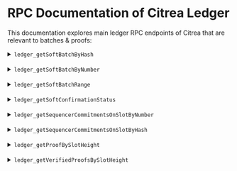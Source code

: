 # RPC Documentation of Citrea Ledger

This documentation explores main ledger RPC endpoints of Citrea that are relevant to batches & proofs:

<!-- - `ledger_getSoftBatchByHash`
- `ledger_getSoftBatchByNumber` 
- `ledger_getSoftBatchRange` 
- `ledger_getSoftConfirmationStatus` 
- `ledger_getSequencerCommitmentsOnSlotByNumber` 
- `ledger_getSequencerCommitmentsOnSlotByHash`
- `ledger_getVerifiedProofsBySlotHeight`  -->

<details>
<summary><code>ledger_getSoftBatchByHash</code></summary>

## `ledger_getSoftBatchByHash`


This endpoint retrieves the soft batch data for a given `hash`.

### Request

- **Method:** `POST`
- **Content-Type:** `application/json`
- **Endpoint URL:** `https://rpc.devnet.citrea.xyz`
- **Request Body:** You can change the hash below to the batch hash (a hexadecimal string) you want to query.
    ```json
    {
        "jsonrpc": "2.0",
        "method": "ledger_getSoftBatchByHash",
        "params": ["498586268de6f895a5bde5f7fc81ea16452f1ce53b266a2a09f48757046aff91"], 
        "id": 31
    }
    ```
- **Example Request:** Here's an example curl you can use directly from your terminal
    ```sh
    curl -X POST --header "Content-Type: application/json" --data '{"jsonrpc":"2.0","method":"ledger_getSoftBatchByHash","params":["498586268de6f895a5bde5f7fc81ea16452f1ce53b266a2a09f48757046aff91"], "id":31}'  https://rpc.devnet.citrea.xyz
    ```

### Response

- **Content-Type:** `application/json`
- **Response Body:**
    ```json
    {
        "jsonrpc": "2.0",
        "result": {
            "da_slot_height": 7508,  // Data Availability slot height
            "da_slot_hash": "df00a605d3723c5ce827b59547f1d343eea847683dba89ac3fb10397f7000000",  // Hash of the DA slot
            "da_slot_txs_commitment": "0000000000000000000000000000000000000000000000000000000000000000",  // Commitment of DA slot transactions
            "hash": "498586268de6f895a5bde5f7fc81ea16452f1ce53b266a2a09f48757046aff91",  // Hash of the soft batch
            "txs": [
                "884b23b8740cfa84a8d05ce0c5ca454a1d017bf2ab891b212643b2feb8f7d550e201afd8fe2b2abca89b6bc4997c514c21f3d4812973f14c9fe2a2bcfd3c6f0f52f41a5076498d1ae8bdfa57d19e91e3c2c94b6de21985d099cd48cfa7aef17405000000010000000000000000000000001200000000000000"
            ],  // List of transactions in the soft batch
            "pre_state_root": "2d3ebe41f2115a2ad81a68e8179b5f0845ca3a948ac6a2f4209f3bcd35f6d0c3",  // Pre-state root hash
            "post_state_root": "c9ff9bc80c5c55a9bcbb08ea2764f9bc6c5d3fb8237e0064caa1412dcea577bf",  // Post-state root hash
            "soft_confirmation_signature": "6a4ea116ac95899720c35e34f5aed46bf6e4cb04ddbb4077aec64c365cd1566278df5f7b2e4e01e1e0fee17fd408ab1e35c7c96ed7b0501ec3eb29f869031b00",  // Signature for soft confirmation
            "pub_key": "52f41a5076498d1ae8bdfa57d19e91e3c2c94b6de21985d099cd48cfa7aef174",  // Public key associated with the signature
            "deposit_data": [],  // Data related to deposits (empty if none)
            "l1_fee_rate": 5000000000,  // Layer 1 fee rate
            "timestamp": 1717229214  // Timestamp of the batch
        },
        "id": 31
    }
    ```

</details>

<br>

<details>
<summary><code>ledger_getSoftBatchByNumber</code></summary>

## `ledger_getSoftBatchByNumber`

This endpoint retrieves the soft batch data for a given `batch_id`.

### Request

- **Method:** `POST`
- **Content-Type:** `application/json`
- **Endpoint URL:** `https://rpc.devnet.citrea.xyz`
- **Request Body:** You can change the number below to the batch ID (a decimal number) you want to query.
    ```json5
    {
        "jsonrpc": "2.0",
        "method": "ledger_getSoftBatchByNumber",
        "params": [5], 
        "id": 1
    }
    ```
- **Example Request:** Here's an example curl you can use directly from your terminal
    ```sh
    curl -X POST --header "Content-Type: application/json" --data '{"jsonrpc":"2.0","method":"ledger_getSoftBatchByNumber","params":[5], "id":1}'  https://rpc.devnet.citrea.xyz
    ```


### Response

- **Content-Type:** `application/json`
- **Response Body:**
    ```json5
    {
        "jsonrpc": "2.0", 
        "result": {
            "da_slot_height": 7505,  // DA slot height (i.e. block) that the batch has been put into
            "da_slot_hash": "3ad4f4081dfb1af682c5a847b277913c0af602ae6aa7101155989e2dcc020000",  // Hash of the DA slot
            "da_slot_txs_commitment": "0000000000000000000000000000000000000000000000000000000000000000",  // Commitment of DA slot transactions
            "hash": "b3a258802a313dcb4bef61e735c91e63c30635b2850913c056a1c446b5daf6ea",  // Hash of the soft batch
            "txs": [
                "41885bba544e6501b34bc232c11579d3462bc245fc1be492eb74a8ef95370787a3683189fb24c9b5fc921b1439218c5c729ffbb674f6d845230d1fc4bc417c0152f41a5076498d1ae8bdfa57d19e91e3c2c94b6de21985d099cd48cfa7aef17405000000010000000000000000000000000400000000000000"
            ],  // List of transactions in the soft batch
            "pre_state_root": "682c17d29df51d4c4810542296944d4d6700b56b151ff6db2131ec4eb11ccff2",  // Pre-state root hash
            "post_state_root": "6b671281db95fdf5a2570146abb7d80d1a1c8179467d8a914a018e75085afa59",  // Post-state root hash
            "soft_confirmation_signature": "dc21cffadf0852e948431c9ead1063e3b8518ddab285f11edc2de5834a35f18525bdb409f1a24bf542cc7c4bffc2777486319b5b350d43a4b3c571e2ab342504",  // Signature for soft confirmation
            "pub_key": "52f41a5076498d1ae8bdfa57d19e91e3c2c94b6de21985d099cd48cfa7aef174",  // Public key associated with the signature
            "deposit_data": [],  // Data related to deposits (empty if none)
            "l1_fee_rate": 5000000000,  // Layer 1 fee rate
            "timestamp": 1717229186  // Timestamp of the batch
        },
        "id": 1
    }
    ```
</details>

<br>

<details>
<summary><code>ledger_getSoftBatchRange</code></summary>

## `ledger_getSoftBatchRange`

This endpoint retrieves a range of soft batch data for a given `start` and `end` batch ID.

### Request

- **Method:** `POST`
- **Content-Type:** `application/json`
- **Endpoint URL:** `https://rpc.devnet.citrea.xyz`
- **Request Body:** You can change the numbers below to the start and end batch IDs (decimal numbers) you want to query.
    ```json5
    {
        "jsonrpc": "2.0",
        "method": "ledger_getSoftBatchRange",
        "params": [17, 19], 
        "id": 42
    }
    ```
- **Example Request:** Here's an example curl you can use directly from your terminal
    ```sh
    curl -X POST --header "Content-Type: application/json" --data '{"jsonrpc":"2.0","method":"ledger_getSoftBatchRange","params":[17, 19], "id":42}'  https://rpc.devnet.citrea.xyz
    ```

### Response

- **Content-Type:** `application/json`
- **Response Body:**
    ```json5
    {
        "jsonrpc": "2.0",
        "result": [
            {
                "da_slot_height": 7508,  // Data Availability slot height
                "da_slot_hash": "df00a605d3723c5ce827b59547f1d343eea847683dba89ac3fb10397f7000000",  // Hash of the DA slot
                "da_slot_txs_commitment": "0000000000000000000000000000000000000000000000000000000000000000",  // Commitment of DA slot transactions
                "hash": "0d5da08e4ca04c62565521539f939640cb87e9032a5048c4a1bcfd3b28d35786",  // Hash of the soft batch
                "txs": [
                    "8539abf43ebf628c214a998a7f44ad88a7bf6dfe69d2f139f034b9401226160877690963228fa38689023703a2763cb0f84a41f22b14aacba1216c888404990c52f41a5076498d1ae8bdfa57d19e91e3c2c94b6de21985d099cd48cfa7aef17405000000010000000000000000000000001000000000000000"
                ],  // List of transactions in the soft batch
                "pre_state_root": "86f81230f33f50b4a6aa7c813f77fa43a790a232ca6cc2913e560dbcceefb062",  // Pre-state root hash
                "post_state_root": "a295329682d0f8f51e808f6e4e0a9dde30d6ddef6fe87f85b7ac42db8ec64f30",  // Post-state root hash
                "soft_confirmation_signature": "b7aa3c71eab4af87ec3dbde18b1ef7a0160d64b691e79c36628a6b049c8ab1a35ea210ed26af449d3726a669dc2ff6077bfe0a785bad6fddecca2f39883e1b04",  // Signature for soft confirmation
                "pub_key": "52f41a5076498d1ae8bdfa57d19e91e3c2c94b6de21985d099cd48cfa7aef174",  // Public key associated with the signature
                "deposit_data": [],  // Data related to deposits (empty if none)
                "l1_fee_rate": 5000000000,  // Layer 1 fee rate
                "timestamp": 1717229210  // Timestamp of the batch
            },
            {
                "da_slot_height": 7508,  // Data Availability slot height
                "da_slot_hash": "df00a605d3723c5ce827b59547f1d343eea847683dba89ac3fb10397f7000000",  // Hash of the DA slot
                "da_slot_txs_commitment": "0000000000000000000000000000000000000000000000000000000000000000",  // Commitment of DA slot transactions
                "hash": "682bd9560d6fd0ee423915dbfbdb2cddfd816e82213575ed7e45a95261545fdc",  // Hash of the soft batch
                "txs": [
                    "faa306d22b5c1bd11b3e2c387e336032b3a1757348a9a6b04820e288952a0719ee651a040bf9e08522e90aad96ac4bfdd2577d98c252965b13605496313a030852f41a5076498d1ae8bdfa57d19e91e3c2c94b6de21985d099cd48cfa7aef17405000000010000000000000000000000001100000000000000"
                ],  // List of transactions in the soft batch
                "pre_state_root": "a295329682d0f8f51e808f6e4e0a9dde30d6ddef6fe87f85b7ac42db8ec64f30",  // Pre-state root hash
                "post_state_root": "2d3ebe41f2115a2ad81a68e8179b5f0845ca3a948ac6a2f4209f3bcd35f6d0c3",  // Post-state root hash
                "soft_confirmation_signature": "0692b3566c2ac9fa50c7804d0eca37ea5db57534614f34d1b928dd73ab348632d18596ed60c7aa33e8421dafe0b0d05be30ec5c3b128e5cab66b031997c02004",  // Signature for soft confirmation
                "pub_key": "52f41a5076498d1ae8bdfa57d19e91e3c2c94b6de21985d099cd48cfa7aef174",  // Public key associated with the signature
                "deposit_data": [],  // Data related to deposits (empty if none)
                "l1_fee_rate": 5000000000,  // Layer 1 fee rate
                "timestamp": 1717229212  // Timestamp of the batch
            },
            // ... remaining batches
        ],
        "id": 42
    }
    ```
</details>

<br>

<details>
<summary><code>ledger_getSoftConfirmationStatus</code></summary>

## `ledger_getSoftConfirmationStatus`

This endpoint retrieves the soft confirmation status for a given `l2_height`.

### Request

- **Method:** `POST`
- **Content-Type:** `application/json`
- **Endpoint URL:** `https://rpc.devnet.citrea.xyz`
- **Request Body:** You can change the number below to the L2 height (a decimal number) you want to query.
    ```json5
    {
        "jsonrpc": "2.0",
        "method": "ledger_getSoftConfirmationStatus",
        "params": [5], 
        "id": 1
    }
    ```
- **Example Request:** Here's an example curl you can use directly from your terminal
    ```sh
    curl -X POST --header "Content-Type: application/json" --data '{"jsonrpc":"2.0","method":"ledger_getSoftConfirmationStatus","params":[5], "id":1}'  https://rpc.devnet.citrea.xyz
    ```

### Response

- **Content-Type:** `application/json`
- **Response Body:**
    ```json5
    {
        "jsonrpc": "2.0",
        "result": "Trusted",  // Possible values: "Trusted", "Finalized", "Proven"
        "id": 1
    }
    ```

### Response Fields Explanation

- `result`: The soft confirmation status of the batch. Possible values are:
  - `Trusted`: No confirmation yet, rely on the sequencer.
  - `Finalized`: The soft confirmation has been finalized with a sequencer commitment.
  - `Proven`: The soft batch has been ZK-proven.
</details>

<br>

<details>
<summary><code>ledger_getSequencerCommitmentsOnSlotByNumber</code></summary>

## `ledger_getSequencerCommitmentsOnSlotByNumber`

This endpoint retrieves the sequencer commitments for a given `height`.

### Request

- **Method:** `POST`
- **Content-Type:** `application/json`
- **Endpoint URL:** `https://rpc.devnet.citrea.xyz`
- **Request Body:** You can change the number below to the slot number (a decimal number) you want to query.
    ```json5
    {
        "jsonrpc": "2.0",
        "method": "ledger_getSequencerCommitmentsOnSlotByNumber",
        "params": [10002], 
        "id": 1
    }
    ```
- **Example Request:** Here's an example curl you can use directly from your terminal
    ```sh
    curl -X POST --header "Content-Type: application/json" --data '{"jsonrpc":"2.0","method":"ledger_getSequencerCommitmentsOnSlotByNumber","params":[5], "id":1}'  https://rpc.devnet.citrea.xyz
    ```

### Response

- **Content-Type:** `application/json`
- **Response Body:**: `result` field will be `null` if no sequencer commitment is available in that slot.
    ```json5
    {
        "jsonrpc": "2.0",
        "result": [
            {
                "found_in_l1": 7505,  // L1 block hash the commitment was on
                "merkle_root": "fb0499ec07f2126ea6acc9aa3fd3dd08f0f2b60444cc42a99b932cfc1eb40744",  // Hex encoded Merkle root of soft confirmation hashes
                "l1_start_block_hash": "bfbcddf30b2df1b7395f69295aecbbc059ebc6cd807c707f6dac3672ab020000",  // Hex encoded Start L1 block's hash
                "l1_end_block_hash": "0ae73abf5564e3d8fcfaa9fc8d892d03b901fc275e2a65684c0ee35a85010000"  // Hex encoded End L1 block's hash
            }
        ],
        "id": 1
    }
    ```

### Response Fields Explanation

- `found_in_l1`: L1 block hash the commitment was on.
- `merkle_root`: Hex encoded Merkle root of soft confirmation hashes.
- `l1_start_block_hash`: Hex encoded Start L1 block's hash.
- `l1_end_block_hash`: Hex encoded End L1 block's hash.
</details>

<br>

<details>
<summary><code>ledger_getSequencerCommitmentsOnSlotByHash</code></summary>

## `ledger_getSequencerCommitmentsOnSlotByHash`

TODO
</details>

<br>

<details>
<summary><code>ledger_getProofBySlotHeight</code></summary>

## `ledger_getProofBySlotHeight`

This endpoint retrieves the proof data for a given `height` of a DA slot.

### Request

- **Method:** `POST`
- **Content-Type:** `application/json`
- **Endpoint URL:** `https://rpc.devnet.citrea.xyz`
- **Request Body:** You can change the number below to the slot height (a decimal number) you want to query.
    ```json5
    {
        "jsonrpc": "2.0",
        "method": "ledger_getProofBySlotHeight",
        "params": [10003], 
        "id": 1
    }
    ```
- **Example Request:** Here's an example curl you can use directly from your terminal
    ```sh
    curl -X POST --header "Content-Type: application/json" --data '{"jsonrpc":"2.0","method":"ledger_getProofBySlotHeight","params":[10003], "id":1}'  https://rpc.devnet.citrea.xyz
    ```

### Response

- **Content-Type:** `application/json`
- **Response Body:**
    ```json5
    {
        "jsonrpc": "2.0",
        "result": {
            "l1_tx_id": "hex_encoded_l1_tx_id",  // Hex encoded L1 transaction ID
            "proof": {
                "type": "Full",  // Type of proof, can be "PublicInput" or "Full"
                "data": "hex_encoded_proof_data"  // Hex encoded proof data
            },
            "state_transition": {
                "initial_state_root": "hex_encoded_initial_state_root",  // Hex encoded initial state root
                "final_state_root": "hex_encoded_final_state_root",  // Hex encoded final state root
                "state_diff": {  // State diff of L2 blocks in the processed sequencer commitments
                    // Add key-value pairs for state diff
                },
                "da_slot_hash": "hex_encoded_da_slot_hash",  // Hex encoded DA slot hash
                "sequencer_public_key": "hex_encoded_sequencer_public_key",  // Hex encoded sequencer public key
                "sequencer_da_public_key": "hex_encoded_sequencer_da_public_key",  // Hex encoded sequencer DA public key
                "validity_condition": "hex_encoded_validity_condition"  // Hex encoded validity condition
            }
        },
        "id": 1
    }
    ```

### Response Fields Explanation

- `l1_tx_id`: Hex encoded L1 transaction ID.
- `proof`: The proof data.
  - `type`: Type of proof, can be `PublicInput` or `Full`.
  - `data`: Hex encoded proof data.
- `state_transition`: The state transition data.
  - `initial_state_root`: Hex encoded initial state root.
  - `final_state_root`: Hex encoded final state root.
  - `state_diff`: State diff of L2 blocks in the processed sequencer commitments.
  - `da_slot_hash`: Hex encoded DA slot hash.
  - `sequencer_public_key`: Hex encoded sequencer public key.
  - `sequencer_da_public_key`: Hex encoded sequencer DA public key.
  - `validity_condition`: Hex encoded validity condition.
</details>

<br>

<details>
<summary><code>ledger_getVerifiedProofsBySlotHeight</code></summary>

## `ledger_getVerifiedProofsBySlotHeight`

This endpoint retrieves the verified proofs for a given `height` of a DA slot.

### Request

- **Method:** `POST`
- **Content-Type:** `application/json`
- **Endpoint URL:** `https://rpc.devnet.citrea.xyz`
- **Request Body:** You can change the number below to the slot height (a decimal number) you want to query.
    ```json5
    {
        "jsonrpc": "2.0",
        "method": "ledger_getVerifiedProofsBySlotHeight",
        "params": [37763], 
        "id": 1
    }
    ```
- **Example Request:** Here's an example curl you can use directly from your terminal
    ```sh
      curl -X POST --header "Content-Type: application/json" --data '{"jsonrpc":"2.0","method":"ledger_getVerifiedProofsBySlotHeight","params":[37763], "id":31}'  https://rpc.devnet.citrea.xyz
    ```

### Response

- **Content-Type:** `application/json`
- **Response Body:**
    ```json5
    {
        "jsonrpc": "2.0",
        "result": [
            {
                "proof": {
                    "type": "Full",  // Type of proof, can be "PublicInput" or "Full"
                    "data": "0200000000010000000000002d1f33d..."  // Very long encoded proof data
                },
                "state_transition": {
                    "initial_state_root": "97ac1d78a79867afae5eadcab52374dbc0790fb2bb1890483d34c3835fefcef8",  // Hex encoded initial state root
                    "final_state_root": "ba1bc2a9fb986f06b2c6a8d440e5395279222bb894fc4a364685a34c5978a1b6",  // Hex encoded final state root
                    "state_diff": {
                        "6369747265615f65766d2f45766d2f6163636f756e74732f14deaddeaddeaddeaddeaddeaddeaddeaddeaddead":"2000384756823452345...", 
                        "6369747265615f65766d2f45766d2f6163636f756e74732f3100000000000000000000000000000000000001202ac301ded24d1f6c1616eec2c8b4820b1a9384c5ea477271e5dea3a0c9fb2705":"20893cbf1129aab84a5272c01b268d3c04fbbabc9f799857aa740d3fb88b020000",
                        "6369747265615f65766d2f45766d2f6163636f756e74732f3100000000000000000000000000000000000001208231cfcdc1741e3a9ef98967e4b98d1cfb0a978b985c94cf8497878e57ec2394":"200000000000000000000000000000000000000000000000000000000000000000",
                        "6369747265615f65766d2f45766d2f6c61746573745f626c6f636b5f6861736865732f200000000000000000000000000000000000000000000000000000000000027234":null,
                        "6369747265615f65766d2f45766d2f6c61746573745f626c6f636b5f6861736865732f200000000000000000000000000000000000000000000000000000000000027235":null,
                        "6369747265615f65766d2f45766d2f6c61746573745f626c6f636b5f6861736865732f200000000000000000000000000000000000000000000000000000000000027236":null,
                        // and more...
                    },
                    "da_slot_hash": "3c620806a2cf3ba3c136dcf7ae7794555c9bea6621174144c67625de23010000",  // Hex encoded DA slot hash
                    "sequencer_public_key": "52f41a5076498d1ae8bdfa57d19e91e3c2c94b6de21985d099cd48cfa7aef174",  // Hex encoded sequencer public key
                    "sequencer_da_public_key": "039cd55f9b3dcf306c4d54f66cd7c4b27cc788632cd6fb73d80c99d303c6536486",  // Hex encoded sequencer DA public key
                    "validity_condition": "3d3aa72f5435d9cee6c938dfa9c4cea918d5c2c9635b0bbef588aa67920000003c620806a2cf3ba3c136dcf7ae7794555c9bea6621174144c67625de23010000"  // Hex encoded validity condition
                }
            }
            // More verified proof responses if available
        ],
        "id": 1
    }
    ```

### Response Fields Explanation

- `proof`: The proof data.
  - `type`: Type of proof, can be `PublicInput` or `Full`.
  - `data`: Hex encoded proof data.
- `state_transition`: The state transition data.
  - `initial_state_root`: Hex encoded initial state root.
  - `final_state_root`: Hex encoded final state root.
  - `state_diff`: State diff of L2 blocks in the processed sequencer commitments.
  - `da_slot_hash`: Hex encoded DA slot hash.
  - `sequencer_public_key`: Hex encoded sequencer public key.
  - `sequencer_da_public_key`: Hex encoded sequencer DA public key.
  - `validity_condition`: Hex encoded validity condition.
</details>
